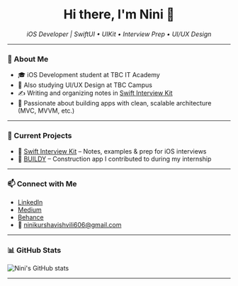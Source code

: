 <h1 align="center">Hi there, I'm Nini 👋</h1>

<p align="center">
  <i>iOS Developer | SwiftUI • UIKit • Interview Prep • UI/UX Design</i>
</p>

---

### 🚀 About Me

- 🎓 iOS Development student at TBC IT Academy  
- 🎨 Also studying UI/UX Design at TBC Campus  
- ✍️ Writing and organizing notes in [Swift Interview Kit](https://github.com/ninikurshavishvili/Swift-Interview-Kit)  
- 🧠 Passionate about building apps with clean, scalable architecture (MVC, MVVM, etc.)

---

### 💼 Current Projects

- 📱 [Swift Interview Kit](https://github.com/ninikurshavishvili/Swift-Interview-Kit) – Notes, examples & prep for iOS interviews  
- 🧱 [BUILDY](https://github.com/ninikurshavishvili/BUILDY) – Construction app I contributed to during my internship  

---

### 📫 Connect with Me

- [LinkedIn](https://www.linkedin.com/in/nini-kurshavishvili-820178224/)
- [Medium](https://medium.com/@nino.kurshavishvili.1)
- [Behance](https://www.behance.net/ninikurshavishvili)  
- 📧 ninikurshavishvili606@gmail.com

---

### 📊 GitHub Stats

![Nini's GitHub stats](https://github-readme-stats.vercel.app/api?username=ninikurshavishvili&show_icons=true&theme=radical)

---

